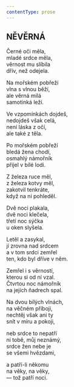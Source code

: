 ```yaml
---
contentType: prose
---
```


## NĚVĚRNÁ  

Černé oči měla,  
mladé srdce měla,  
věrnost mu slíbila  
dřív, než odejela.  

Na mořském pobřeží  
vlna s vlnou běží,  
ale věrná milá  
samotinká leží.  

Ve vzpomínkách dojdeš,  
nedojdeš však celá,  
není láska z očí,  
ale také z těla.  

Po mořském pobřeží  
bledá žena chodí,  
osmahlý námořník  
přijel v bílé lodi.  

Z železa ruce měl,  
z železa kotvy měl,  
zakotvil tenkráte,  
když na ni pohleděl.  

Dvě noci plakala,  
dvě noci klečela,  
třetí noc sýčka  
u oken slyšela.  

Letěl a zasykal,  
jí zrovna nad srdcem  
a v tom srdci zemřel  
ten, kdo byl dříve v něm.  

Zemřel i s věrností,  
kterou si od ní vzal.  
Čtvrtou noc námořník  
na jejích ňadrech spal.  

Na dvou bílých vlnách,  
na věčném příboji,  
nechtěj však ani ty  
snít v míru a pokoji,  

neb srdce to nepatří  
ni tobě, můj neznámý,  
srdce žen nebe je  
se všemi hvězdami,  

a patří-li někomu  
na věky, na věky,  
— tož patří noci.
